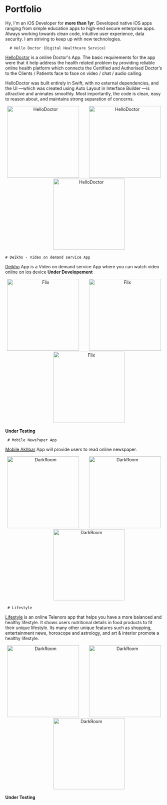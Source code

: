 # Portfolio

<div class="entry">
    <p>Hy, I'm an iOS Developer for <strong>more than 1yr</strong>. Developed native iOS apps ranging from simple education apps to high-end secure enterprise apps. Always working towards clean code, intuitive user experience, data security. I am striving to keep up with new technologies.<br>
      
      # Hello Doctor (Digital Healthcare Service)
[HelloDoctor](https://apps.apple.com/us/app/hello-doctor-patient/id1502356693?ls=1) is a online Doctor's App. The basic requirements for the app were that it help address the health related problem by providing reliable online health platform which connects the Certified and Authorised Doctor’s to the Clients / Patients face to face on video / chat / audio calling.

HelloDoctor was built entirely in Swift, with no external dependencies, and the UI
        —which was created using Auto Layout in Interface Builder
        —is attractive and animates smoothly. Most importantly, the code is clean, easy to reason about, and maintains strong separation of concerns.
<p align="center">
<img src="hello doctor 1.jpeg" width="230"  title="HelloDoctor">&nbsp;&nbsp;&nbsp;&nbsp;&nbsp;&nbsp;&nbsp;&nbsp;<img src="hello doctor 2.jpeg" width="230" title="HelloDoctor">&nbsp;&nbsp;&nbsp;&nbsp;&nbsp;&nbsp;&nbsp;&nbsp;<img src="hello doctor 3.jpeg" width="228" title="HelloDoctor">
</p>
  
  
    # Deikho - Video on demand service App
[Deikho]() App is a Video on demand service App where you can watch video online on ios device <b>Under Developement </b>
<p align="center">
<img src="Deikho1.jpeg" width="230"  title="Flix">&nbsp;&nbsp;&nbsp;&nbsp;&nbsp;&nbsp;&nbsp;&nbsp;<img src="deikho2.jpeg" width="230" title="Flix">&nbsp;&nbsp;&nbsp;&nbsp;&nbsp;&nbsp;&nbsp;&nbsp;<img src="deikho3.jpeg" width="228" title="Flix">
</p>
<b>Under Testing</b>

     # Mobile NewsPaper App
[Mobile Akhbar]() App will provide users to read online newspaper.
<p align="center">
<img src="news1.jpeg" width="230"  title="DarkRoom">&nbsp;&nbsp;&nbsp;&nbsp;&nbsp;&nbsp;&nbsp;&nbsp;<img src="news2.jpeg" width="230" title="DarkRoom">&nbsp;&nbsp;&nbsp;&nbsp;&nbsp;&nbsp;&nbsp;&nbsp;<img src="news3.jpeg" width="228" title="DarkRoom">
</p>
    
     # Lifestyle
 [Lifestyle]() is an online Telenors app that helps you have a more balanced and healthy lifestyle. It shows users nutritional details in food products     to fit their unique lifestyle.
 Its many other unique features such as shopping, entertainment news, horoscope and astrology, and art & interior promote a healthy lifestyle.
<p align="center">
<img src="s1.png" width="230"  title="DarkRoom">&nbsp;&nbsp;&nbsp;&nbsp;&nbsp;&nbsp;&nbsp;&nbsp;<img src="s2.png" width="230" title="DarkRoom">&nbsp;&nbsp;&nbsp;&nbsp;&nbsp;&nbsp;&nbsp;&nbsp;<img src="s3.png" width="228" title="DarkRoom">
</p>
<b>Under Testing</b>
